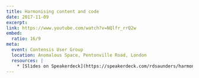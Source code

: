 ```yaml
---
title: Harmonising content and code
date: 2017-11-09
excerpt:
link: https://www.youtube.com/watch?v=NQlfr_rrQ2w
embed: 
  ratio: 16/9
meta:
  event: Contensis User Group
  location: Anomalous Space, Pentonville Road, London
  resources: |
    * [Slides on Speakerdeck](https://speakerdeck.com/rdsaunders/harmonising-content-and-code)
---
```

